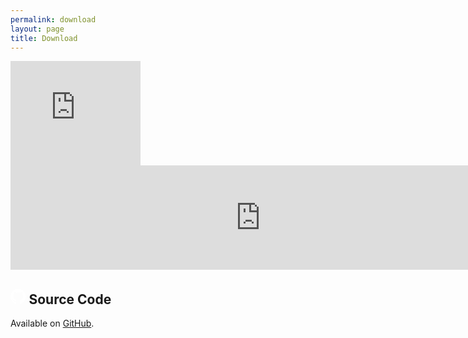 ```yaml
---
permalink: download
layout: page
title: Download
---
```


<iframe class="small-screens-only" frameborder="0" src="https://itch.io/embed/2240192?bg_color=fdf6e3&amp;fg_color=000000&amp;link_color=24828b&amp;border_color=c5bba3" width="208" height="167"><a href="https://yaouw.itch.io/toshes-quest-ii">Toshe's Quest II by yaouw</a></iframe>
<iframe class="large-screens-only" frameborder="0" src="https://itch.io/embed/2240192?linkback=true&amp;bg_color=fdf6e3&amp;fg_color=000000&amp;link_color=24828b&amp;border_color=c5bba3" width="800" height="167"><a href="https://yaouw.itch.io/toshes-quest-ii">Toshe's Quest II by yaouw</a></iframe>

## <svg width="24.5" height="25" viewBox="0 0 98 96" xmlns="http://www.w3.org/2000/svg"><path class="monocolour" fill-rule="evenodd" clip-rule="evenodd" d="M48.854 0C21.839 0 0 22 0 49.217c0 21.756 13.993 40.172 33.405 46.69 2.427.49 3.316-1.059 3.316-2.362 0-1.141-.08-5.052-.08-9.127-13.59 2.934-16.42-5.867-16.42-5.867-2.184-5.704-5.42-7.17-5.42-7.17-4.448-3.015.324-3.015.324-3.015 4.934.326 7.523 5.052 7.523 5.052 4.367 7.496 11.404 5.378 14.235 4.074.404-3.178 1.699-5.378 3.074-6.6-10.839-1.141-22.243-5.378-22.243-24.283 0-5.378 1.94-9.778 5.014-13.2-.485-1.222-2.184-6.275.486-13.038 0 0 4.125-1.304 13.426 5.052a46.97 46.97 0 0 1 12.214-1.63c4.125 0 8.33.571 12.213 1.63 9.302-6.356 13.427-5.052 13.427-5.052 2.67 6.763.97 11.816.485 13.038 3.155 3.422 5.015 7.822 5.015 13.2 0 18.905-11.404 23.06-22.324 24.283 1.78 1.548 3.316 4.481 3.316 9.126 0 6.6-.08 11.897-.08 13.526 0 1.304.89 2.853 3.316 2.364 19.412-6.52 33.405-24.935 33.405-46.691C97.707 22 75.788 0 48.854 0z" fill="#fff"/></svg> Source Code

Available on [GitHub](https://github.com/1bengardner/toshes-quest-ii).